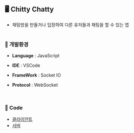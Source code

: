 ## **🖥️**  Chitty Chatty
- 채팅방을 만들거나 입장하여 다른 유저들과 채팅을 할 수 있는 앱
  <br>  <br> 

### **📌** 개발환경

- **Language** : JavaScript

- **IDE** : VSCode

- **FrameWork** : Socket IO

- **Protocol** : WebSocket 
<br> 

### **📌** Code
- [클라이언트](src/public/js/app2.js)
- [서버](src/server.js)

